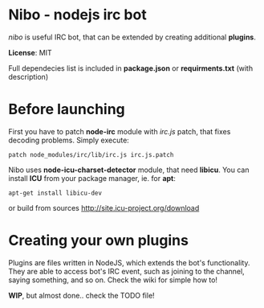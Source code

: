 # Nibo - nodejs irc bot
_nibo_ is useful IRC bot, that can be extended by creating additional __plugins__.

**License**: MIT

Full dependecies list is included in **package.json** or **requirments.txt** (with description)

# Before launching
First you have to patch **node-irc** module with *irc.js* patch, that fixes decoding problems.
Simply execute:
```
patch node_modules/irc/lib/irc.js irc.js.patch
```
Nibo uses **node-icu-charset-detector** module, that need **libicu**.
You can install **ICU** from your package manager, ie. for **apt**:
``` 
apt-get install libicu-dev
```
or build from sources http://site.icu-project.org/download

# Creating your own plugins
Plugins are files written in NodeJS, which extends the bot's functionality. They are able to access bot's IRC event, such as joining to the channel, saying something, and so on. Check the wiki for simple how to!

__WIP__, but almost done.. check the TODO file!